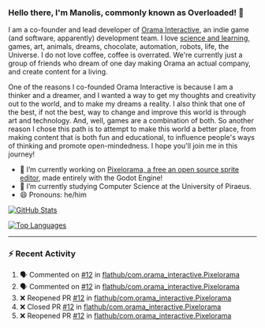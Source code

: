 ### Hello there, I'm Manolis, commonly known as Overloaded! 👋
I am a co-founder and lead developer of [Orama Interactive](https://www.orama-interactive.com/), an indie game (and software, apparently) development team. I love [science and learning](https://github.com/OverloadedOrama/KnowledgeBase), games, art, animals, dreams, chocolate, automation, robots, life, the Universe. I do not love coffee, coffee is overrated. We're currently just a group of friends who dream of one day making Orama an actual company, and create content for a living.

One of the reasons I co-founded Orama Interactive is because I am a thinker and a dreamer, and I wanted a way to get my thoughts and creativity out to the world, and to make my dreams a reality. I also think that one of the best, if not the best, way to change and improve this world is through art and technology. And, well, games are a combination of both. So another reason I chose this path is to attempt to make this world a better place, from making content that is both fun and educational, to influence people's ways of thinking and promote open-mindedness. I hope you'll join me in this journey!

- 🔭 I’m currently working on [Pixelorama, a free an open source sprite editor](https://github.com/Orama-Interactive/Pixelorama), made entirely with the Godot Engine!
- 🌱 I’m currently studying Computer Science at the University of Piraeus.
- 😄 Pronouns: he/him

[![GitHub Stats](https://github-readme-stats.vercel.app/api/?username=OverloadedOrama&show_icons=true&theme=merko)](https://github.com/anuraghazra/github-readme-stats)

[![Top Languages](https://github-readme-stats.vercel.app/api/top-langs/?username=OverloadedOrama&layout=compact&theme=merko)](https://github.com/anuraghazra/github-readme-stats)

---

### :zap: Recent Activity

<!--START_SECTION:activity-->
1. 🗣 Commented on [#12](https://github.com/flathub/com.orama_interactive.Pixelorama/issues/12) in [flathub/com.orama_interactive.Pixelorama](https://github.com/flathub/com.orama_interactive.Pixelorama)
2. 🗣 Commented on [#12](https://github.com/flathub/com.orama_interactive.Pixelorama/issues/12) in [flathub/com.orama_interactive.Pixelorama](https://github.com/flathub/com.orama_interactive.Pixelorama)
3. ❌ Reopened PR [#12](https://github.com/flathub/com.orama_interactive.Pixelorama/pull/12) in [flathub/com.orama_interactive.Pixelorama](https://github.com/flathub/com.orama_interactive.Pixelorama)
4. ❌ Closed PR [#12](https://github.com/flathub/com.orama_interactive.Pixelorama/pull/12) in [flathub/com.orama_interactive.Pixelorama](https://github.com/flathub/com.orama_interactive.Pixelorama)
5. ❌ Reopened PR [#12](https://github.com/flathub/com.orama_interactive.Pixelorama/pull/12) in [flathub/com.orama_interactive.Pixelorama](https://github.com/flathub/com.orama_interactive.Pixelorama)
<!--END_SECTION:activity-->

<!--
**OverloadedOrama/OverloadedOrama** is a ✨ _special_ ✨ repository because its `README.md` (this file) appears on your GitHub profile.

Here are some ideas to get you started:

- 👯 I’m looking to collaborate on ...
- 🤔 I’m looking for help with ...
- 💬 Ask me about ...
- 📫 How to reach me: ...
- ⚡ Fun fact: ...
-->
